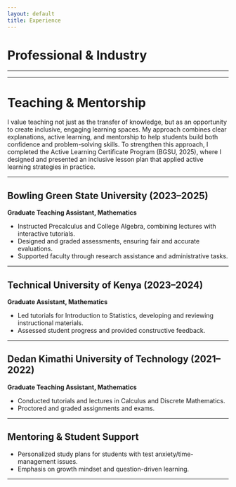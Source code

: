 ```yaml
---
layout: default
title: Experience
---
```


# Professional & Industry



---
---

# Teaching & Mentorship  

I value teaching not just as the transfer of knowledge, but as an opportunity to create inclusive, engaging learning spaces. My approach combines clear explanations, active learning, and mentorship to help students build both confidence and problem-solving skills. To strengthen this approach, I completed the Active Learning Certificate Program (BGSU, 2025), where I designed and presented an inclusive lesson plan that applied active learning strategies in practice.

---

## Bowling Green State University (2023–2025)  
**Graduate Teaching Assistant, Mathematics**  
- Instructed Precalculus and College Algebra, combining lectures with interactive tutorials.  
- Designed and graded assessments, ensuring fair and accurate evaluations.  
- Supported faculty through research assistance and administrative tasks.  

---

## Technical University of Kenya (2023–2024)  
**Graduate Assistant, Mathematics** 
- Led tutorials for Introduction to Statistics, developing and reviewing instructional materials.  
- Assessed student progress and provided constructive feedback.  

---

## Dedan Kimathi University of Technology (2021–2022)  
**Graduate Teaching Assistant, Mathematics**  
- Conducted tutorials and lectures in Calculus and Discrete Mathematics.  
- Proctored and graded assignments and exams.  

---

## Mentoring & Student Support
- Personalized study plans for students with test anxiety/time-management issues.  
- Emphasis on growth mindset and question-driven learning.

---


